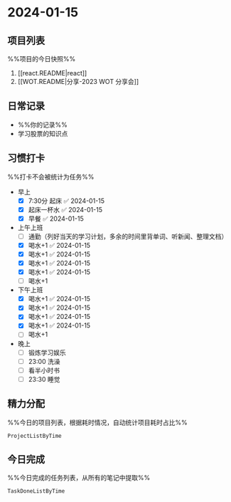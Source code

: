 # 2024-01-15

## 项目列表
%%项目的今日快照%%
1. [[react.README|react]]
2. [[WOT.README|分享-2023 WOT 分享会]]

## 日常记录
- %%你的记录%%
- 学习股票的知识点

## 习惯打卡
%%打卡不会被统计为任务%%
- 早上
	- [x] 7:30分 起床 ✅ 2024-01-15
	- [x] 起床一杯水 ✅ 2024-01-15
	- [x] 早餐 ✅ 2024-01-15
- 上午上班
	- [ ] 通勤（列好当天的学习计划，多余的时间里背单词、听新闻、整理文档）
	- [x] 喝水+1 ✅ 2024-01-15
	- [x] 喝水+1 ✅ 2024-01-15
	- [x] 喝水+1 ✅ 2024-01-15
	- [x] 喝水+1 ✅ 2024-01-15
	- [ ] 喝水+1
- 下午上班
	- [x] 喝水+1 ✅ 2024-01-15
	- [x] 喝水+1 ✅ 2024-01-15
	- [x] 喝水+1 ✅ 2024-01-15
	- [x] 喝水+1 ✅ 2024-01-15
	- [ ] 喝水+1
-  晚上
	- [ ] 锻炼学习娱乐
	- [ ] 23:00 洗澡
	- [ ] 看半小时书
	- [ ] 23:30 睡觉

## 精力分配
%%今日的项目列表，根据耗时情况，自动统计项目耗时占比%%
```PeriodicPARA
ProjectListByTime
```

## 今日完成
%%今日完成的任务列表，从所有的笔记中提取%%
```PeriodicPARA
TaskDoneListByTime
```
